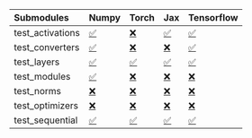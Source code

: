 | Submodules       | Numpy                                                                                                                           | Torch                                                                                                                           | Jax                                                                                                                             | Tensorflow                                                                                                                      |
|:-----------------|:--------------------------------------------------------------------------------------------------------------------------------|:--------------------------------------------------------------------------------------------------------------------------------|:--------------------------------------------------------------------------------------------------------------------------------|:--------------------------------------------------------------------------------------------------------------------------------|
| test_activations | <a href="https://github.com/unifyai/ivy/runs/8140073565?check_suite_focus=true" rel="noopener noreferrer" target="_blank">✅</a> | <a href="https://github.com/unifyai/ivy/runs/8140074784?check_suite_focus=true" rel="noopener noreferrer" target="_blank">❌</a> | <a href="https://github.com/unifyai/ivy/runs/8140076022?check_suite_focus=true" rel="noopener noreferrer" target="_blank">✅</a> | <a href="https://github.com/unifyai/ivy/runs/8140077408?check_suite_focus=true" rel="noopener noreferrer" target="_blank">✅</a> |
| test_converters  | <a href="https://github.com/unifyai/ivy/runs/8140073722?check_suite_focus=true" rel="noopener noreferrer" target="_blank">✅</a> | <a href="https://github.com/unifyai/ivy/runs/8140074925?check_suite_focus=true" rel="noopener noreferrer" target="_blank">❌</a> | <a href="https://github.com/unifyai/ivy/runs/8140076203?check_suite_focus=true" rel="noopener noreferrer" target="_blank">❌</a> | <a href="https://github.com/unifyai/ivy/runs/8140077581?check_suite_focus=true" rel="noopener noreferrer" target="_blank">✅</a> |
| test_layers      | <a href="https://github.com/unifyai/ivy/runs/8140073908?check_suite_focus=true" rel="noopener noreferrer" target="_blank">✅</a> | <a href="https://github.com/unifyai/ivy/runs/8140075110?check_suite_focus=true" rel="noopener noreferrer" target="_blank">✅</a> | <a href="https://github.com/unifyai/ivy/runs/8140076429?check_suite_focus=true" rel="noopener noreferrer" target="_blank">✅</a> | <a href="https://github.com/unifyai/ivy/runs/8140077798?check_suite_focus=true" rel="noopener noreferrer" target="_blank">✅</a> |
| test_modules     | <a href="https://github.com/unifyai/ivy/runs/8140074095?check_suite_focus=true" rel="noopener noreferrer" target="_blank">✅</a> | <a href="https://github.com/unifyai/ivy/runs/8140075272?check_suite_focus=true" rel="noopener noreferrer" target="_blank">❌</a> | <a href="https://github.com/unifyai/ivy/runs/8140076592?check_suite_focus=true" rel="noopener noreferrer" target="_blank">❌</a> | <a href="https://github.com/unifyai/ivy/runs/8140077985?check_suite_focus=true" rel="noopener noreferrer" target="_blank">❌</a> |
| test_norms       | <a href="https://github.com/unifyai/ivy/runs/8140074246?check_suite_focus=true" rel="noopener noreferrer" target="_blank">❌</a> | <a href="https://github.com/unifyai/ivy/runs/8140075516?check_suite_focus=true" rel="noopener noreferrer" target="_blank">❌</a> | <a href="https://github.com/unifyai/ivy/runs/8140076785?check_suite_focus=true" rel="noopener noreferrer" target="_blank">❌</a> | <a href="https://github.com/unifyai/ivy/runs/8140078176?check_suite_focus=true" rel="noopener noreferrer" target="_blank">❌</a> |
| test_optimizers  | <a href="https://github.com/unifyai/ivy/runs/8140074399?check_suite_focus=true" rel="noopener noreferrer" target="_blank">❌</a> | <a href="https://github.com/unifyai/ivy/runs/8140075685?check_suite_focus=true" rel="noopener noreferrer" target="_blank">❌</a> | <a href="https://github.com/unifyai/ivy/runs/8140076993?check_suite_focus=true" rel="noopener noreferrer" target="_blank">❌</a> | <a href="https://github.com/unifyai/ivy/runs/8140078377?check_suite_focus=true" rel="noopener noreferrer" target="_blank">❌</a> |
| test_sequential  | <a href="https://github.com/unifyai/ivy/runs/8140074551?check_suite_focus=true" rel="noopener noreferrer" target="_blank">✅</a> | <a href="https://github.com/unifyai/ivy/runs/8140075828?check_suite_focus=true" rel="noopener noreferrer" target="_blank">✅</a> | <a href="https://github.com/unifyai/ivy/runs/8140077199?check_suite_focus=true" rel="noopener noreferrer" target="_blank">✅</a> | <a href="https://github.com/unifyai/ivy/runs/8140078544?check_suite_focus=true" rel="noopener noreferrer" target="_blank">✅</a> |